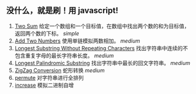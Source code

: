 
## 没什么，就是刷！用 javascript!

1. [Two Sum](towsum.md) 给定一个数组和一个目标值，在数组中找出两个数的和为目标值，返回两个数的下标。  _simple_
2. [Add Two Numbers](addtwonumbers.md) 使用单链模拟两数相加。  _medium_
3. [Longest Substring Without Repeating Characters](longestsubstringlength.md) 找出字符串中连续的不包含重复字母的最长字符串长度。  _medium_
5. [Longest Palindromic Substring](longestPalindromicSubstring.md) 找出字符串中最长的回文字符串。  _medium_
6. [ZigZag Conversion](ZigZagConversion.md) 蛇形转换 _medium_
7. [permute](permute.md) 对字符串进行全排列
8. [increase](increase.md) 模拟二进制自增
